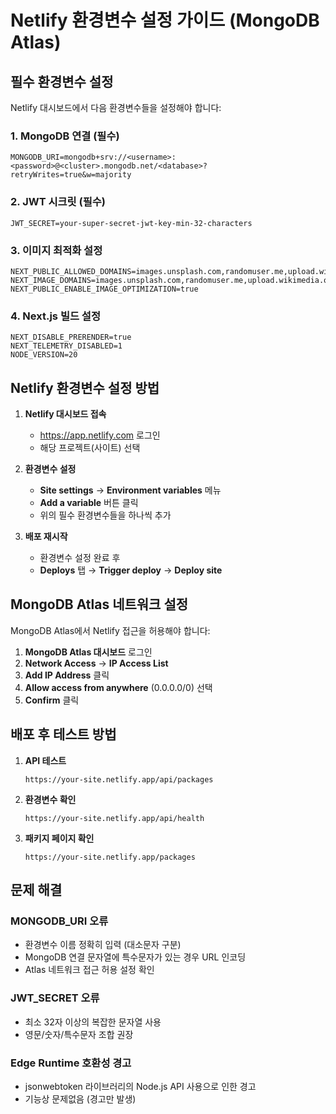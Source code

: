 # Netlify 환경변수 설정 가이드 (MongoDB Atlas)

## 필수 환경변수 설정

Netlify 대시보드에서 다음 환경변수들을 설정해야 합니다:

### 1. MongoDB 연결 (필수)
```
MONGODB_URI=mongodb+srv://<username>:<password>@<cluster>.mongodb.net/<database>?retryWrites=true&w=majority
```

### 2. JWT 시크릿 (필수)
```
JWT_SECRET=your-super-secret-jwt-key-min-32-characters
```

### 3. 이미지 최적화 설정
```
NEXT_PUBLIC_ALLOWED_DOMAINS=images.unsplash.com,randomuser.me,upload.wikimedia.org,i.ibb.co
NEXT_IMAGE_DOMAINS=images.unsplash.com,randomuser.me,upload.wikimedia.org,i.ibb.co
NEXT_PUBLIC_ENABLE_IMAGE_OPTIMIZATION=true
```

### 4. Next.js 빌드 설정
```
NEXT_DISABLE_PRERENDER=true
NEXT_TELEMETRY_DISABLED=1
NODE_VERSION=20
```

## Netlify 환경변수 설정 방법

1. **Netlify 대시보드 접속**
   - https://app.netlify.com 로그인
   - 해당 프로젝트(사이트) 선택

2. **환경변수 설정**
   - **Site settings** → **Environment variables** 메뉴
   - **Add a variable** 버튼 클릭
   - 위의 필수 환경변수들을 하나씩 추가

3. **배포 재시작**
   - 환경변수 설정 완료 후
   - **Deploys** 탭 → **Trigger deploy** → **Deploy site**

## MongoDB Atlas 네트워크 설정

MongoDB Atlas에서 Netlify 접근을 허용해야 합니다:

1. **MongoDB Atlas 대시보드** 로그인
2. **Network Access** → **IP Access List**
3. **Add IP Address** 클릭
4. **Allow access from anywhere** (0.0.0.0/0) 선택
5. **Confirm** 클릭

## 배포 후 테스트 방법

1. **API 테스트**
   ```
   https://your-site.netlify.app/api/packages
   ```

2. **환경변수 확인**
   ```
   https://your-site.netlify.app/api/health
   ```

3. **패키지 페이지 확인**
   ```
   https://your-site.netlify.app/packages
   ```

## 문제 해결

### MONGODB_URI 오류
- 환경변수 이름 정확히 입력 (대소문자 구분)
- MongoDB 연결 문자열에 특수문자가 있는 경우 URL 인코딩
- Atlas 네트워크 접근 허용 설정 확인

### JWT_SECRET 오류  
- 최소 32자 이상의 복잡한 문자열 사용
- 영문/숫자/특수문자 조합 권장

### Edge Runtime 호환성 경고
- jsonwebtoken 라이브러리의 Node.js API 사용으로 인한 경고
- 기능상 문제없음 (경고만 발생)
